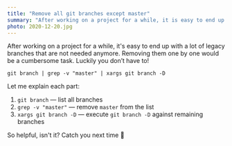 ```yaml
---
title: "Remove all git branches except master"
summary: "After working on a project for a while, it is easy to end up with a lot of legacy branches that are not anymore needed. Removing one by one would be a cumbersome task. Luckily you don't have to!"
photo: 2020-12-20.jpg
---
```


After working on a project for a while, it's easy to end up with a lot of legacy branches that are not needed anymore. Removing them one by one would be a cumbersome task. Luckily you don’t have to!

```
git branch | grep -v "master" | xargs git branch -D
```

Let me explain each part:

1. `git branch` — list all branches
2. `grep -v "master"` — remove `master` from the list
3. `xargs git branch -D` — execute `git branch -D` against remaining branches

So helpful, isn't it? Catch you next time 👋








